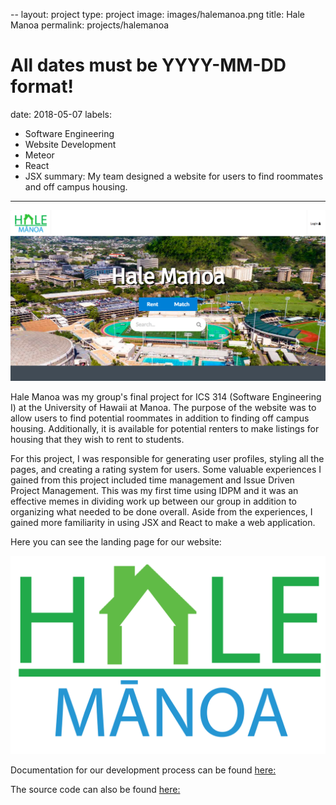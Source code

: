 --
layout: project
type: project
image: images/halemanoa.png
title: Hale Manoa
permalink: projects/halemanoa
# All dates must be YYYY-MM-DD format!
date: 2018-05-07
labels:
  - Software Engineering
  - Website Development
  - Meteor
  - React
  - JSX
summary: My team designed a website for users to find roommates and off campus housing. 
---
<div class="ui small rounded images">
  <img class="ui image" src="../images/Landing2.png">
</div>



Hale Manoa was my group's final project for ICS 314 (Software Engineering I) at the University of Hawaii at Manoa. The purpose of the website was to allow users to find potential roommates in addition to finding off campus housing. Additionally, it is available for potential renters to make listings for housing that they wish to rent to students. 

For this project, I was responsible for generating user profiles, styling all the pages, and creating a rating system for users. Some valuable experiences I gained from this project included time management and Issue Driven Project Management. This was my first time using IDPM and it was an effective memes in dividing work up between our group in addition to organizing what needed to be done overall. Aside from the experiences, I gained more familiarity in using JSX and React to make a web application. 

Here you can see the landing page for our website: 

<img class="ui image" src="../images/halemanoa.PNG">

Documentation for our development process can be found [here:](http://www.hale-manoa.github.io)

The source code can also be found [here:](https://github.com/hale-manoa/hale-manoa)
